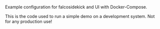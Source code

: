 Example configuration for falcosidekick and UI with Docker-Compose.

This is the code used to run a simple demo on a development system. Not for any production use!
